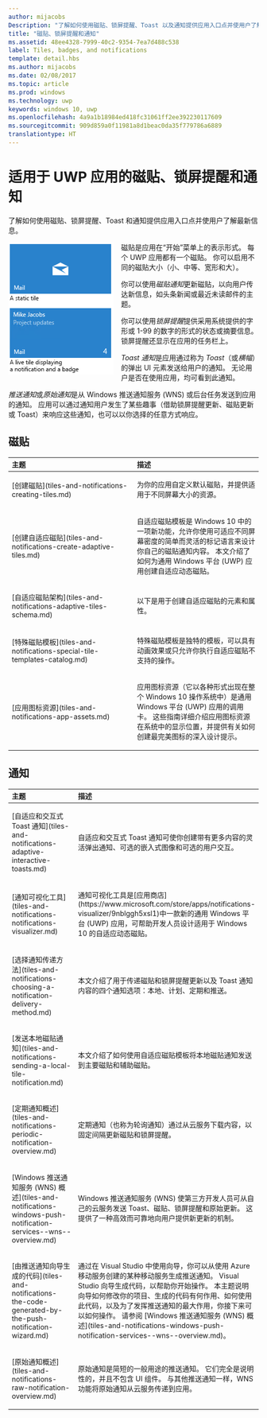 ```yaml
---
author: mijacobs
Description: "了解如何使用磁贴、锁屏提醒、Toast 以及通知提供应用入口点并使用户了解最新信息。"
title: "磁贴、锁屏提醒和通知"
ms.assetid: 48ee4328-7999-40c2-9354-7ea7d488c538
label: Tiles, badges, and notifications
template: detail.hbs
ms.author: mijacobs
ms.date: 02/08/2017
ms.topic: article
ms.prod: windows
ms.technology: uwp
keywords: windows 10, uwp
ms.openlocfilehash: 4a9a1b18984ed418fc31061ff2ee392230117609
ms.sourcegitcommit: 909d859a0f11981a8d1beac0da35f779786a6889
translationtype: HT
---
```

# <a name="tiles-badges-and-notifications-for-uwp-apps"></a>适用于 UWP 应用的磁贴、锁屏提醒和通知
<link rel="stylesheet" href="https://az835927.vo.msecnd.net/sites/uwp/Resources/css/custom.css"> 


了解如何使用磁贴、锁屏提醒、Toast 和通知提供应用入口点并使用户了解最新信息。

<p><img style="float: left; margin: 0px 15px 15px 0px;" src="images/tile-and-live-tile.png" />
磁贴是应用在“开始”菜单上的表示形式。 每个 UWP 应用都有一个磁贴。 你可以启用不同的磁贴大小（小、中等、宽形和大）。</p>

<p>你可以使用<em>磁贴通知</em>更新磁贴，以向用户传达新信息，如头条新闻或最近未读邮件的主题。</p>

<p>你可以使用<em>锁屏提醒</em>提供采用系统提供的字形或 1-99 的数字的形式的状态或摘要信息。 锁屏提醒还显示在应用的任务栏上。 </p>

<p><em>Toast 通知</em>是应用通过称为 <em>Toast</em>（或<em>横幅</em>）的弹出 UI 元素发送给用户的通知。 无论用户是否在使用应用，均可看到此通知。</p>
<p><em>推送通知</em>或<em>原始通知</em>是从 Windows 推送通知服务 (WNS) 或后台任务发送到应用的通知。 应用可以通过通知用户发生了某些趣事（借助锁屏提醒更新、磁贴更新或 Toast）来响应这些通知，也可以以你选择的任意方式响应。</p>

 
## <a name="tiles"></a>磁贴 
<table>
<colgroup>
<col width="50%" />
<col width="50%" />
</colgroup>
<thead>
<tr class="header">
<th align="left">主题</th>
<th align="left">描述</th>
</tr>
</thead>
<tbody>
<tr class="odd">
<td align="left"><p>[创建磁贴](tiles-and-notifications-creating-tiles.md)</p></td>
<td align="left"><p>为你的应用自定义默认磁贴，并提供适用于不同屏幕大小的资源。</p></td>
</tr>
<tr class="even">
<td align="left"><p>[创建自适应磁贴](tiles-and-notifications-create-adaptive-tiles.md)</p></td>
<td align="left"><p>自适应磁贴模板是 Windows 10 中的一项新功能，允许你使用可适应不同屏幕密度的简单而灵活的标记语言来设计你自己的磁贴通知内容。 本文介绍了如何为通用 Windows 平台 (UWP) 应用创建自适应动态磁贴。</p></td>
</tr>
<tr class="odd">
<td align="left"><p>[自适应磁贴架构](tiles-and-notifications-adaptive-tiles-schema.md)</p></td>
<td align="left"><p>以下是用于创建自适应磁贴的元素和属性。</p></td>
</tr>
<tr class="even">
<td align="left"><p>[特殊磁贴模板](tiles-and-notifications-special-tile-templates-catalog.md)</p></td>
<td align="left"><p>特殊磁贴模板是独特的模板，可以具有动画效果或只允许你执行自适应磁贴不支持的操作。</p></td>
</tr>
<tr class="odd">
<td align="left"><p>[应用图标资源](tiles-and-notifications-app-assets.md)</p></td>
<td align="left"><p>应用图标资源（它以各种形式出现在整个 Windows 10 操作系统中）是通用 Windows 平台 (UWP) 应用的调用卡。 这些指南详细介绍应用图标资源在系统中的显示位置，并提供有关如何创建最完美图标的深入设计提示。</p></td>
</tr>
</tbody>
</table>

## <a name="notifications"></a>通知


<table>
<colgroup>
<col width="50%" />
<col width="50%" />
</colgroup>
<thead>
<tr class="header">
<th align="left">主题</th>
<th align="left">描述</th>
</tr>
</thead>
<tbody>
<tr class="odd">
<td align="left"><p>[自适应和交互式 Toast 通知](tiles-and-notifications-adaptive-interactive-toasts.md)</p></td>
<td align="left"><p>自适应和交互式 Toast 通知可使你创建带有更多内容的灵活弹出通知、可选的嵌入式图像和可选的用户交互。</p></td>
</tr>
<tr class="even">
<td align="left"><p>[通知可视化工具](tiles-and-notifications-notifications-visualizer.md)</p></td>
<td align="left"><p>通知可视化工具是[应用商店](https://www.microsoft.com/store/apps/notifications-visualizer/9nblggh5xsl1)中一款新的通用 Windows 平台 (UWP) 应用，可帮助开发人员设计适用于 Windows 10 的自适应动态磁贴。</p></td>
</tr>
<tr class="odd">
<td align="left"><p>[选择通知传递方法](tiles-and-notifications-choosing-a-notification-delivery-method.md)</p></td>
<td align="left"><p>本文介绍了用于传递磁贴和锁屏提醒更新以及 Toast 通知内容的四个通知选项：本地、计划、定期和推送。</p></td>
</tr>
<tr class="even">
<td align="left"><p>[发送本地磁贴通知](tiles-and-notifications-sending-a-local-tile-notification.md)</p></td>
<td align="left"><p>本文介绍了如何使用自适应磁贴模板将本地磁贴通知发送到主要磁贴和辅助磁贴。</p></td>
</tr>
<tr class="odd">
<td align="left"><p>[定期通知概述](tiles-and-notifications-periodic-notification-overview.md)</p></td>
<td align="left"><p>定期通知（也称为轮询通知）通过从云服务下载内容，以固定间隔更新磁贴和锁屏提醒。</p></td>
</tr>
<tr class="even">
<td align="left"><p>[Windows 推送通知服务 (WNS) 概述](tiles-and-notifications-windows-push-notification-services--wns--overview.md)</p></td>
<td align="left"><p>Windows 推送通知服务 (WNS) 使第三方开发人员可从自己的云服务发送 Toast、磁贴、锁屏提醒和原始更新。 这提供了一种高效而可靠地向用户提供新更新的机制。</p></td>
</tr>
<tr class="odd">
<td align="left"><p>[由推送通知向导生成的代码](tiles-and-notifications-the-code-generated-by-the-push-notification-wizard.md)</p></td>
<td align="left"><p>通过在 Visual Studio 中使用向导，你可以从使用 Azure 移动服务创建的某种移动服务生成推送通知。 Visual Studio 向导生成代码，以帮助你开始操作。 本主题说明向导如何修改你的项目、生成的代码有何作用、如何使用此代码，以及为了发挥推送通知的最大作用，你接下来可以如何操作。 请参阅 [Windows 推送通知服务 (WNS) 概述](tiles-and-notifications-windows-push-notification-services--wns--overview.md)。</p></td>
</tr>
<tr class="even">
<td align="left"><p>[原始通知概述](tiles-and-notifications-raw-notification-overview.md)</p></td>
<td align="left"><p>原始通知是简短的一般用途的推送通知。 它们完全是说明性的，并且不包含 UI 组件。 与其他推送通知一样，WNS 功能将原始通知从云服务传递到应用。</p></td>
</tr>
</tbody>
</table>

 

 

 




